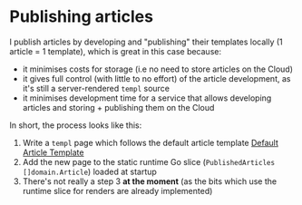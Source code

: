# Publishing articles

I publish articles by developing and "publishing" their templates locally (1 article = 1 template), which is great in this case because:
- it minimises costs for storage (i.e no need to store articles on the Cloud)
- it gives full control (with little to no effort) of the article development, as it's still a server-rendered `templ` source
- it minimises development time for a service that allows developing articles and storing + publishing them on the Cloud

In short, the process looks like this:
1. Write a `templ` page which follows the default article template [Default Article Template](src/views/pages/publishings/publishingTemplates/default.templ)
2. Add the new page to the static runtime Go slice (`PublishedArticles []domain.Article`) loaded at startup
3. There's not really a step 3 **at the moment** (as the bits which use the runtime slice for renders are already implemented)